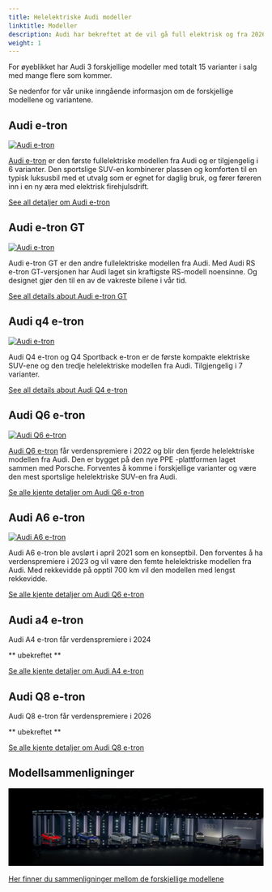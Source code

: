 ```yaml
---
title: Helelektriske Audi modeller
linktitle: Modeller
description: Audi har bekreftet at de vil gå full elektrisk og fra 2026 bare utvikle helelektriske modeller. Electrichgasgoneaudi.net har alle detaljer om nåværende helelektriske modeller og hva vi vet om de kommende modellene. 
weight: 1
---
```


For øyeblikket har Audi 3 forskjellige modeller med totalt 15 varianter i salg med mange flere som kommer.

Se nedenfor for vår unike inngående informasjon om de forskjellige modellene og variantene. 

## Audi e-tron

[![Audi e-tron](/models/e-tron/variants/variants1.jpg)](/nb//models/e-tron/)

[Audi e-tron](/models/e-tron/) er den første fullelektriske modellen fra Audi og er tilgjengelig i 6 varianter. Den sportslige SUV-en kombinerer plassen og komforten til en typisk luksusbil med et utvalg som er egnet for daglig bruk, og fører føreren inn i en ny æra med elektrisk firehjulsdrift.

[See all detaljer om Audi e-tron](/models/e-tron/)

## Audi e-tron GT

[![Audi e-tron](/models/e-tron-gt/variants/variants.jpg)](/models/e-tron-gt/)

Audi e-tron GT er den andre fullelektriske modellen fra Audi. Med Audi RS e-tron GT-versjonen har Audi laget sin kraftigste RS-modell noensinne. Og designet gjør den til en av de vakreste bilene i vår tid.

[See all details about Audi e-tron GT](/models/e-tron-gt/)

## Audi q4 e-tron

[![Audi e-tron](/models/q4-e-tron/variants/variants1.jpg)](/models/q4-e-tron/)

Audi Q4 e-tron og Q4 Sportback e-tron er de første kompakte elektriske SUV-ene og den tredje helelektriske modellen fra Audi. Tilgjengelig i 7 varianter.

[See all details about Audi Q4 e-tron](/models/q4-e-tron/)

## Audi Q6 e-tron

[![Audi Q6 e-tron](/models/q6-e-tron/prototype1.jpg)](/models/q6-e-tron/)

[Audi Q6 e-tron](/models/q6-e-tron/) får verdenspremiere i 2022 og blir den fjerde helelektriske modellen fra Audi. Den er bygget på den nye PPE -plattformen laget sammen med Porsche. Forventes å komme i forskjellige varianter og være den mest sportslige helelektriske SUV-en fra Audi.

[Se alle kjente detaljer om Audi Q6 e-tron](/models/q6-e-tron/)

## Audi A6 e-tron

[![Audi A6 e-tron](/models/a6-e-tron/a6-etron-1.jpg)](/models/a6-e-tron/)

Audi A6 e-tron ble avslørt i april 2021 som en konseptbil. Den forventes å ha verdenspremiere i 2023 og vil være den femte helelektriske modellen fra Audi. Med rekkevidde på opptil 700 km vil den modellen med lengst rekkevidde.

[Se alle kjente detaljer om Audi Q6 e-tron](/models/a6-e-tron/)

## Audi a4 e-tron

Audi A4 e-tron får verdenspremiere i 2024

** ubekreftet **

[Se alle kjente detaljer om Audi A4 e-tron](/models/a4-e-tron/)

## Audi Q8 e-tron

Audi Q8 e-tron får verdenspremiere i 2026

** ubekreftet **

[Se alle kjente detaljer om Audi Q8 e-tron](/models/q8-e-tron/)

## Modellsammenligninger

![bilde](models.jpg "Audi helelektriske modeller")

[Her finner du sammenligninger mellom de forskjellige modellene](/models/comparisons/)